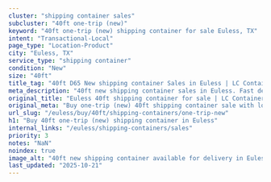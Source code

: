 ```yaml
---
cluster: "shipping container sales"
subcluster: "40ft one-trip (new)"
keyword: "40ft one-trip (new) shipping container for sale Euless, TX"
intent: "Transactional-Local"
page_type: "Location-Product"
city: "Euless, TX"
service_type: "shipping container"
condition: "New"
size: "40ft"
title_tag: "40ft D65 New shipping container Sales in Euless | LC Container"
meta_description: "40ft new shipping container sales in Euless. Fast delivery, competitive pricing. Serving shipping containers area. Quote ID: 8Y4. Call (214) 524-4168 for your free quote today."
original_title: "Euless 40ft shipping container for sale | LC Container"
original_meta: "Buy one-trip (new) 40ft shipping container sale with local delivery in Euless, TX. LC Container — local Since 2003. Request a fast quote today."
url_slug: "/euless/buy/40ft/shipping-containers/one-trip-new"
h1: "Buy 40ft one-trip (new) shipping container in Euless"
internal_links: "/euless/shipping-containers/sales"
priority: 3
notes: "NaN"
noindex: true
image_alt: "40ft new shipping container available for delivery in Euless"
last_updated: "2025-10-21"
---
```


<!-- TODO: Add unique city/inventory copy, images, and internal links here. -->
